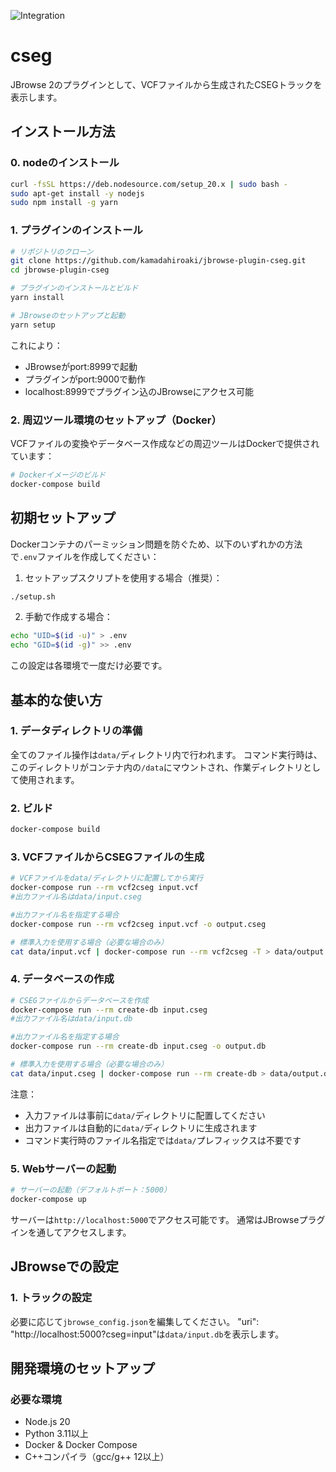 ![Integration](https://github.com/GMOD/jbrowse-plugin-template/workflows/Integration/badge.svg?branch=main)

# cseg

JBrowse 2のプラグインとして、VCFファイルから生成されたCSEGトラックを表示します。

## インストール方法

### 0. nodeのインストール

```bash
curl -fsSL https://deb.nodesource.com/setup_20.x | sudo bash -
sudo apt-get install -y nodejs
sudo npm install -g yarn
```

### 1. プラグインのインストール

```bash
# リポジトリのクローン
git clone https://github.com/kamadahiroaki/jbrowse-plugin-cseg.git
cd jbrowse-plugin-cseg

# プラグインのインストールとビルド
yarn install

# JBrowseのセットアップと起動
yarn setup
```

これにより：
- JBrowseがport:8999で起動
- プラグインがport:9000で動作
- localhost:8999でプラグイン込のJBrowseにアクセス可能

### 2. 周辺ツール環境のセットアップ（Docker）

VCFファイルの変換やデータベース作成などの周辺ツールはDockerで提供されています：

```bash
# Dockerイメージのビルド
docker-compose build
```

## 初期セットアップ

Dockerコンテナのパーミッション問題を防ぐため、以下のいずれかの方法で`.env`ファイルを作成してください：

1. セットアップスクリプトを使用する場合（推奨）：
```bash
./setup.sh
```

2. 手動で作成する場合：
```bash
echo "UID=$(id -u)" > .env
echo "GID=$(id -g)" >> .env
```

この設定は各環境で一度だけ必要です。

## 基本的な使い方

### 1. データディレクトリの準備

全てのファイル操作は`data/`ディレクトリ内で行われます。
コマンド実行時は、このディレクトリがコンテナ内の`/data`にマウントされ、作業ディレクトリとして使用されます。

### 2. ビルド

```bash
docker-compose build
```

### 3. VCFファイルからCSEGファイルの生成

```bash
# VCFファイルをdata/ディレクトリに配置してから実行
docker-compose run --rm vcf2cseg input.vcf
#出力ファイル名はdata/input.cseg

#出力ファイル名を指定する場合
docker-compose run --rm vcf2cseg input.vcf -o output.cseg

# 標準入力を使用する場合（必要な場合のみ）
cat data/input.vcf | docker-compose run --rm vcf2cseg -T > data/output.cseg
```

### 4. データベースの作成

```bash
# CSEGファイルからデータベースを作成
docker-compose run --rm create-db input.cseg
#出力ファイル名はdata/input.db

#出力ファイル名を指定する場合
docker-compose run --rm create-db input.cseg -o output.db

# 標準入力を使用する場合（必要な場合のみ）
cat data/input.cseg | docker-compose run --rm create-db > data/output.db
```

注意：
- 入力ファイルは事前に`data/`ディレクトリに配置してください
- 出力ファイルは自動的に`data/`ディレクトリに生成されます
- コマンド実行時のファイル名指定では`data/`プレフィックスは不要です

### 5. Webサーバーの起動

```bash
# サーバーの起動（デフォルトポート：5000）
docker-compose up
```

サーバーは`http://localhost:5000`でアクセス可能です。
通常はJBrowseプラグインを通してアクセスします。

## JBrowseでの設定

### 1. トラックの設定

必要に応じて`jbrowse_config.json`を編集してください。
"uri": "http://localhost:5000?cseg=input"は`data/input.db`を表示します。

## 開発環境のセットアップ

### 必要な環境

- Node.js 20
- Python 3.11以上
- Docker & Docker Compose
- C++コンパイラ（gcc/g++ 12以上）